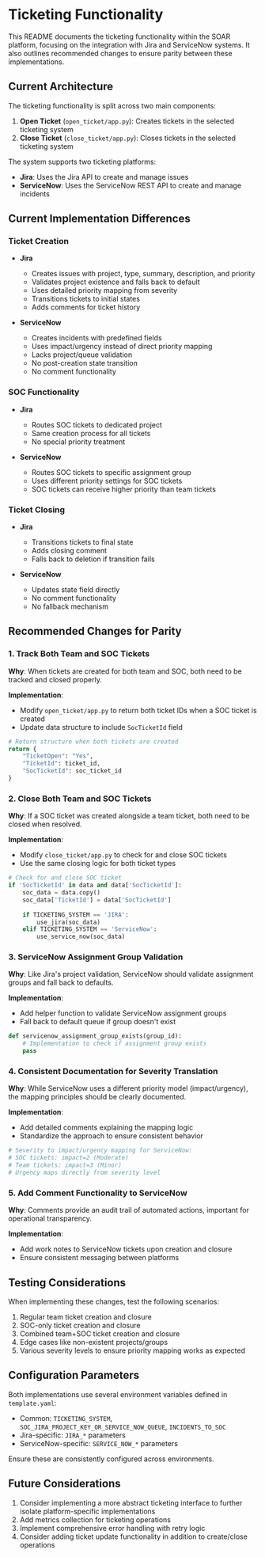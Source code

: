 # Ticketing Functionality

This README documents the ticketing functionality within the SOAR platform, focusing on the integration with Jira and ServiceNow systems. It also outlines recommended changes to ensure parity between these implementations.

## Current Architecture

The ticketing functionality is split across two main components:

1. **Open Ticket** (`open_ticket/app.py`): Creates tickets in the selected ticketing system
2. **Close Ticket** (`close_ticket/app.py`): Closes tickets in the selected ticketing system

The system supports two ticketing platforms:
- **Jira**: Uses the Jira API to create and manage issues
- **ServiceNow**: Uses the ServiceNow REST API to create and manage incidents

## Current Implementation Differences

### Ticket Creation
- **Jira**
  - Creates issues with project, type, summary, description, and priority
  - Validates project existence and falls back to default
  - Uses detailed priority mapping from severity
  - Transitions tickets to initial states
  - Adds comments for ticket history

- **ServiceNow**
  - Creates incidents with predefined fields
  - Uses impact/urgency instead of direct priority mapping
  - Lacks project/queue validation
  - No post-creation state transition
  - No comment functionality

### SOC Functionality
- **Jira**
  - Routes SOC tickets to dedicated project
  - Same creation process for all tickets
  - No special priority treatment

- **ServiceNow**
  - Routes SOC tickets to specific assignment group
  - Uses different priority settings for SOC tickets
  - SOC tickets can receive higher priority than team tickets

### Ticket Closing
- **Jira**
  - Transitions tickets to final state
  - Adds closing comment
  - Falls back to deletion if transition fails

- **ServiceNow**
  - Updates state field directly
  - No comment functionality
  - No fallback mechanism

## Recommended Changes for Parity

### 1. Track Both Team and SOC Tickets

**Why**: When tickets are created for both team and SOC, both need to be tracked and closed properly.

**Implementation**:
- Modify `open_ticket/app.py` to return both ticket IDs when a SOC ticket is created
- Update data structure to include `SocTicketId` field

```python
# Return structure when both tickets are created
return {
    "TicketOpen": "Yes",
    "TicketId": ticket_id,
    "SocTicketId": soc_ticket_id
}
```

### 2. Close Both Team and SOC Tickets

**Why**: If a SOC ticket was created alongside a team ticket, both need to be closed when resolved.

**Implementation**:
- Modify `close_ticket/app.py` to check for and close SOC tickets
- Use the same closing logic for both ticket types

```python
# Check for and close SOC ticket
if 'SocTicketId' in data and data['SocTicketId']:
    soc_data = data.copy()
    soc_data['TicketId'] = data['SocTicketId']
    
    if TICKETING_SYSTEM == 'JIRA':
        use_jira(soc_data)
    elif TICKETING_SYSTEM == 'ServiceNow':
        use_service_now(soc_data)
```

### 3. ServiceNow Assignment Group Validation

**Why**: Like Jira's project validation, ServiceNow should validate assignment groups and fall back to defaults.

**Implementation**:
- Add helper function to validate ServiceNow assignment groups
- Fall back to default queue if group doesn't exist

```python
def servicenow_assignment_group_exists(group_id):
    # Implementation to check if assignment group exists
    pass
```

### 4. Consistent Documentation for Severity Translation

**Why**: While ServiceNow uses a different priority model (impact/urgency), the mapping principles should be clearly documented.

**Implementation**:
- Add detailed comments explaining the mapping logic
- Standardize the approach to ensure consistent behavior

```python
# Severity to impact/urgency mapping for ServiceNow:
# SOC tickets: impact=2 (Moderate)
# Team tickets: impact=3 (Minor)
# Urgency maps directly from severity level
```

### 5. Add Comment Functionality to ServiceNow

**Why**: Comments provide an audit trail of automated actions, important for operational transparency.

**Implementation**:
- Add work notes to ServiceNow tickets upon creation and closure
- Ensure consistent messaging between platforms

## Testing Considerations

When implementing these changes, test the following scenarios:

1. Regular team ticket creation and closure
2. SOC-only ticket creation and closure
3. Combined team+SOC ticket creation and closure
4. Edge cases like non-existent projects/groups
5. Various severity levels to ensure priority mapping works as expected

## Configuration Parameters

Both implementations use several environment variables defined in `template.yaml`:

- Common: `TICKETING_SYSTEM`, `SOC_JIRA_PROJECT_KEY_OR_SERVICE_NOW_QUEUE`, `INCIDENTS_TO_SOC`
- Jira-specific: `JIRA_*` parameters
- ServiceNow-specific: `SERVICE_NOW_*` parameters

Ensure these are consistently configured across environments.

## Future Considerations

1. Consider implementing a more abstract ticketing interface to further isolate platform-specific implementations
2. Add metrics collection for ticketing operations
3. Implement comprehensive error handling with retry logic
4. Consider adding ticket update functionality in addition to create/close operations